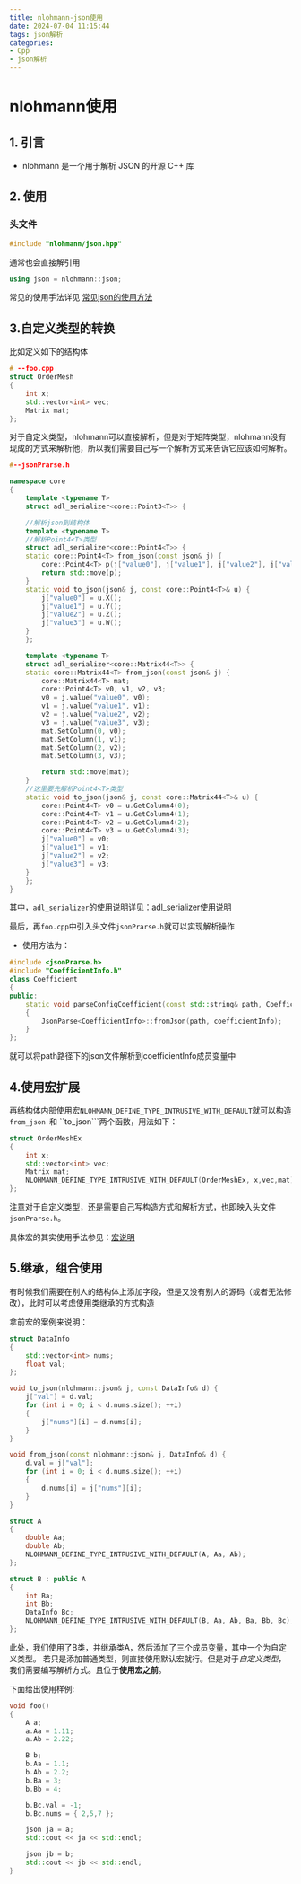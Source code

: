```yaml
---
title: nlohmann-json使用
date: 2024-07-04 11:15:44
tags: json解析
categories: 
- Cpp 
- json解析
---
```


# nlohmann使用

## 1. 引言
* nlohmann 是一个用于解析 JSON 的开源 C++ 库

## 2. 使用

### 头文件

```c++
#include "nlohmann/json.hpp"
```

通常也会直接解引用

```c++
using json = nlohmann::json;
```

常见的使用手法详见  [常见json的使用方法](https://www.cnblogs.com/linuxAndMcu/p/14503341.html)

## 3.自定义类型的转换

比如定义如下的结构体

```C++
# --foo.cpp
struct OrderMesh
{
    int x;
    std::vector<int> vec;
    Matrix mat;
};
```
对于自定义类型，nlohmann可以直接解析，但是对于矩阵类型，nlohmann没有现成的方式来解析他，所以我们需要自己写一个解析方式来告诉它应该如何解析。


```c++
#--jsonPrarse.h

namespace core
{
    template <typename T>
    struct adl_serializer<core::Point3<T>> {

    //解析json到结构体
	template <typename T>
    //解析Point4<T>类型
    struct adl_serializer<core::Point4<T>> {
	static core::Point4<T> from_json(const json& j) {
		core::Point4<T> p(j["value0"], j["value1"], j["value2"], j["value3"]);
		return std::move(p);
	}
	static void to_json(json& j, const core::Point4<T>& u) {
		j["value0"] = u.X();
		j["value1"] = u.Y();
		j["value2"] = u.Z();
		j["value3"] = u.W();
	}
    };

    template <typename T>
    struct adl_serializer<core::Matrix44<T>> {
	static core::Matrix44<T> from_json(const json& j) {
		core::Matrix44<T> mat;
		core::Point4<T> v0, v1, v2, v3;
		v0 = j.value("value0", v0);
		v1 = j.value("value1", v1);
		v2 = j.value("value2", v2);
		v3 = j.value("value3", v3);
		mat.SetColumn(0, v0);
		mat.SetColumn(1, v1);
		mat.SetColumn(2, v2);
		mat.SetColumn(3, v3);

		return std::move(mat);
	}
    //这里要先解析Point4<T>类型
	static void to_json(json& j, const core::Matrix44<T>& u) {
		core::Point4<T> v0 = u.GetColumn4(0);
		core::Point4<T> v1 = u.GetColumn4(1);
		core::Point4<T> v2 = u.GetColumn4(2);
		core::Point4<T> v3 = u.GetColumn4(3);
		j["value0"] = v0;
		j["value1"] = v1;
		j["value2"] = v2;
		j["value3"] = v3;
	}
    };
}
```
其中，``adl_serializer``的使用说明详见：[adl_serializer使用说明](https://json.nlohmann.me/api/adl_serializer/)

最后，再```foo.cpp```中引入头文件```jsonPrarse.h```就可以实现解析操作

* 使用方法为：
```C++
#include <jsonPrarse.h>
#include "CoefficientInfo.h"
class Coefficient
{
public:
	static void parseConfigCoefficient(const std::string& path, CoefficientInfo& coefficientInfo)
    {
        JsonParse<CoefficientInfo>::fromJson(path, coefficientInfo);
    }
};
```
就可以将path路径下的json文件解析到coefficientInfo成员变量中

## 4.使用宏扩展

再结构体内部使用宏```NLOHMANN_DEFINE_TYPE_INTRUSIVE_WITH_DEFAULT```就可以构造```from_json ```和 ``to_json```两个函数，用法如下：

```c++
struct OrderMeshEx
{
	int x;
    std::vector<int> vec;
    Matrix mat;
	NLOHMANN_DEFINE_TYPE_INTRUSIVE_WITH_DEFAULT(OrderMeshEx, x,vec,mat)
};
```
注意对于自定义类型，还是需要自己写构造方式和解析方式，也即映入头文件```jsonPrarse.h```。

具体宏的其实使用手法参见：[宏说明](https://json.nlohmann.me/features/arbitrary_types/#simplify-your-life-with-macros)

## 5.继承，组合使用

有时候我们需要在别人的结构体上添加字段，但是又没有别人的源码（或者无法修改），此时可以考虑使用类继承的方式构造

拿前宏的案例来说明：
```C++
struct DataInfo
{
	std::vector<int> nums;
	float val;
};

void to_json(nlohmann::json& j, const DataInfo& d) {
	j["val"] = d.val;
	for (int i = 0; i < d.nums.size(); ++i)
	{
		j["nums"][i] = d.nums[i];
	}
}

void from_json(const nlohmann::json& j, DataInfo& d) {
	d.val = j["val"];
	for (int i = 0; i < d.nums.size(); ++i)
	{
		d.nums[i] = j["nums"][i];
	}
}

struct A 
{
	double Aa;
	double Ab;
	NLOHMANN_DEFINE_TYPE_INTRUSIVE_WITH_DEFAULT(A, Aa, Ab);
};

struct B : public A 
{
	int Ba;
	int Bb;
	DataInfo Bc;
	NLOHMANN_DEFINE_TYPE_INTRUSIVE_WITH_DEFAULT(B, Aa, Ab, Ba, Bb, Bc);
};
```
此处，我们使用了B类，并继承类A，然后添加了三个成员变量，其中一个为自定义类型。
若只是添加普通类型，则直接使用默认宏就行。但是对于*自定义类型*，我们需要编写解析方式。且位于**使用宏之前**。

下面给出使用样例:
```c++
void foo()
{
	A a;
	a.Aa = 1.11;
	a.Ab = 2.22;

	B b;
	b.Aa = 1.1;
	b.Ab = 2.2;
	b.Ba = 3;
	b.Bb = 4;

	b.Bc.val = -1;
	b.Bc.nums = { 2,5,7 };

	json ja = a;
	std::cout << ja << std::endl;

	json jb = b;
	std::cout << jb << std::endl;
}
```